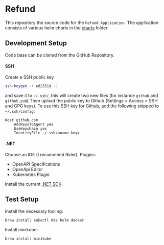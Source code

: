 # Refund

This repository the source code for the `Refund Application`.
The application consists of various helm charts in the [charts](charts) folder.

## Development Setup

Code base can be cloned from the GitHub Repository.

#### SSH

Create a SSH public key

```bash
ssh-keygen -t ed25519 -C
```

and save it to `~/.ssh/`, this will create two new files (for instance `github` and `github.pub`)
Then upload the public key to Github (Settings > Access > SSH and GPG keys).
To use this SSH key for Github, add the following snipped to `~/.ssh/config`:

```
Host github.com
    AddKeysToAgent yes
    UseKeychain yes
    IdentityFile ~/.ssh/<name-key>
```

#### .NET

Choose an IDE (I recommend Rider). Plugins:
- OpenAPI Specifications
- OpenApi Editor
- Kubernetes Plugin

Install the current [.NET SDK](https://dotnet.microsoft.com/en-us/download).



## Test Setup

Install the necessary tooling:
```bash
brew install kubectl k9s helm docker
```

Install minikube:
```bash
brew install minikube
```
